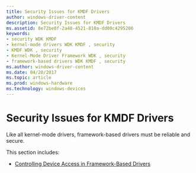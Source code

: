 ```yaml
---
title: Security Issues for KMDF Drivers
author: windows-driver-content
description: Security Issues for KMDF Drivers
ms.assetid: 8e72be8f-2a48-4521-810a-dd00c4295206
keywords:
- security WDK KMDF
- kernel-mode drivers WDK KMDF , security
- KMDF WDK , security
- Kernel-Mode Driver Framework WDK , security
- framework-based drivers WDK KMDF , security
ms.author: windows-driver-content
ms.date: 04/20/2017
ms.topic: article
ms.prod: windows-hardware
ms.technology: windows-devices
---
```


# Security Issues for KMDF Drivers


Like all kernel-mode drivers, framework-based drivers must be reliable and secure.

This section includes:

-   [Controlling Device Access in Framework-Based Drivers](controlling-device-access-in-kmdf-drivers.md)

 

 





